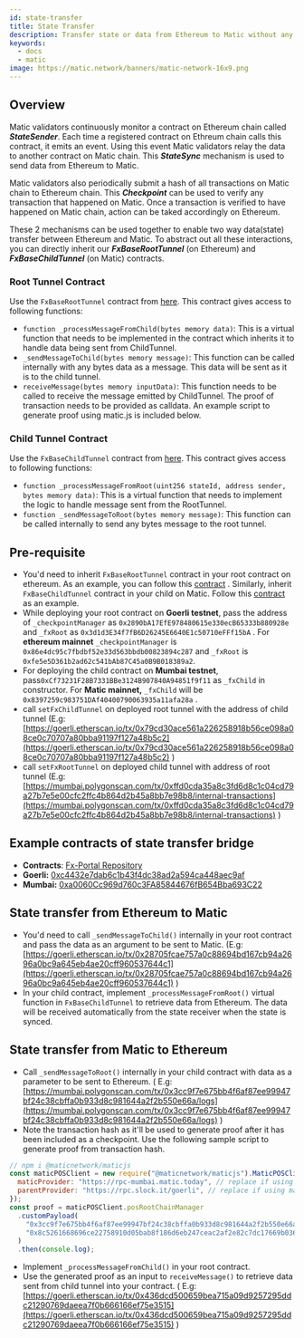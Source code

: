 ```yaml
---
id: state-transfer
title: State Transfer
description: Transfer state or data from Ethereum to Matic without any mapping required
keywords:
  - docs
  - matic
image: https://matic.network/banners/matic-network-16x9.png
---
```


## Overview

Matic validators continuously monitor a contract on Ethereum chain called **_StateSender_**. Each time a registered contract on Ethreum chain calls this contract, it emits an event. Using this event Matic validators relay the data to another contract on Matic chain. This **_StateSync_** mechanism is used to send data from Ethereum to Matic.

Matic validators also periodically submit a hash of all transactions on Matic chain to Ethereum chain. This **_Checkpoint_** can be used to verify any transaction that happened on Matic. Once a transaction is verified to have happened on Matic chain, action can be taked accordingly on Ethereum.

These 2 mechanisms can be used together to enable two way data(state) transfer between Ethereum and Matic. To abstract out all these interactions, you can directly inherit our **_FxBaseRootTunnel_** (on Ethereum) and **_FxBaseChildTunnel_** (on Matic) contracts.

### Root Tunnel Contract

Use the `FxBaseRootTunnel` contract from [here](https://github.com/jdkanani/fx-portal/blob/main/contracts/tunnel/FxBaseRootTunnel.sol). This contract gives access to following functions:

- `function _processMessageFromChild(bytes memory data)`: This is a virtual function that needs to be implemented in the contract which inherits it to handle data being sent from ChildTunnel.
- `_sendMessageToChild(bytes memory message)`: This function can be called internally with any bytes data as a message. This data will be sent as it is to the child tunnel.
- `receiveMessage(bytes memory inputData)`: This function needs to be called to receive the message emitted by ChildTunnel. The proof of transaction needs to be provided as calldata. An example script to generate proof using matic.js is included below.

### Child Tunnel Contract

Use the `FxBaseChildTunnel` contract from [here](https://github.com/jdkanani/fx-portal/blob/main/contracts/tunnel/FxBaseChildTunnel.sol). This contract gives access to following functions:

- `function _processMessageFromRoot(uint256 stateId, address sender, bytes memory data)`: This is a virtual function that needs to implement the logic to handle message sent from the RootTunnel.
- `function _sendMessageToRoot(bytes memory message)`: This function can be called internally to send any bytes message to the root tunnel.

## Pre-requisite

- You'd need to inherit `FxBaseRootTunnel` contract in your root contract on ethereum. As an example, you can follow this [contract](https://github.com/jdkanani/fx-portal/blob/main/contracts/examples/state-transfer/FxStateRootTunnel.sol) . Similarly, inherit `FxBaseChildTunnel` contract in your child on Matic. Follow this [contract](https://github.com/jdkanani/fx-portal/blob/main/contracts/examples/state-transfer/FxStateChildTunnel.sol) as an example.
- While deploying your root contract on **Goerli testnet**, pass the address of `_checkpointManager` as `0x2890bA17EfE978480615e330ecB65333b880928e` and `_fxRoot` as `0x3d1d3E34f7fB6D26245E6640E1c50710eFFf15bA` . For **ethereum mainnet** `_checkpointManager` is `0x86e4dc95c7fbdbf52e33d563bbdb00823894c287` and `_fxRoot` is `0xfe5e5D361b2ad62c541bAb87C45a0B9B018389a2`.
- For deploying the child contract on **Mumbai testnet**, pass`0xCf73231F28B7331BBe3124B907840A94851f9f11` as `_fxChild` in constructor. For **Matic mainnet,** `_fxChild` will be `0x8397259c983751DAf40400790063935a11afa28a` .
- call `setFxChildTunnel` on deployed root tunnel with the address of child tunnel (E.g: [https://goerli.etherscan.io/tx/0x79cd30ace561a226258918b56ce098a08ce0c70707a80bba91197f127a48b5c2](https://goerli.etherscan.io/tx/0x79cd30ace561a226258918b56ce098a08ce0c70707a80bba91197f127a48b5c2) )
- call `setFxRootTunnel` on deployed child tunnel with address of root tunnel (E.g: [https://mumbai.polygonscan.com/tx/0xffd0cda35a8c3fd6d8c1c04cd79a27b7e5e00cfc2ffc4b864d2b45a8bb7e98b8/internal-transactions](https://mumbai.polygonscan.com/tx/0xffd0cda35a8c3fd6d8c1c04cd79a27b7e5e00cfc2ffc4b864d2b45a8bb7e98b8/internal-transactions) )

## Example contracts of state transfer bridge

- **Contracts**: [Fx-Portal Repository](https://github.com/jdkanani/fx-portal/tree/main/contracts/tunnel)
- **Goerli:** [0xc4432e7dab6c1b43f4dc38ad2a594ca448aec9af](https://goerli.etherscan.io/address/0xc4432e7dab6c1b43f4dc38ad2a594ca448aec9af)
- **Mumbai:** [0xa0060Cc969d760c3FA85844676fB654Bba693C22](https://mumbai.polygonscan.com/address/0xa0060Cc969d760c3FA85844676fB654Bba693C22/transactions)

## State transfer from Ethereum to Matic

- You'd need to call `_sendMessageToChild()` internally in your root contract and pass the data as an argument to be sent to Matic. (E.g: [https://goerli.etherscan.io/tx/0x28705fcae757a0c88694bd167cb94a2696a0bc9a645eb4ae20cff960537644c1](https://goerli.etherscan.io/tx/0x28705fcae757a0c88694bd167cb94a2696a0bc9a645eb4ae20cff960537644c1) )
- In your child contract, implement `_processMessageFromRoot()` virtual function in `FxBaseChildTunnel` to retrieve data from Ethereum. The data will be received automatically from the state receiver when the state is synced.

## State transfer from Matic to Ethereum

- Call `_sendMessageToRoot()` internally in your child contract with data as a parameter to be sent to Ethereum. ( E.g: [https://mumbai.polygonscan.com/tx/0x3cc9f7e675bb4f6af87ee99947bf24c38cbffa0b933d8c981644a2f2b550e66a/logs](https://mumbai.polygonscan.com/tx/0x3cc9f7e675bb4f6af87ee99947bf24c38cbffa0b933d8c981644a2f2b550e66a/logs) )
- Note the transaction hash as it'll be used to generate proof after it has been included as a checkpoint. Use the following sample script to generate proof from transaction hash.

```jsx
// npm i @maticnetwork/maticjs
const maticPOSClient = new require("@maticnetwork/maticjs").MaticPOSClient({
  maticProvider: "https://rpc-mumbai.matic.today", // replace if using mainnet
  parentProvider: "https://rpc.slock.it/goerli", // replace if using mainnet
});
const proof = maticPOSClient.posRootChainManager
  .customPayload(
    "0x3cc9f7e675bb4f6af87ee99947bf24c38cbffa0b933d8c981644a2f2b550e66a", // replace with txn hash of sendMessageToRoot
    "0x8c5261668696ce22758910d05bab8f186d6eb247ceac2af2e82c7dc17669b036" // SEND_MESSAGE_EVENT_SIG, do not change
  )
  .then(console.log);
```

- Implement `_processMessageFromChild()` in your root contract.
- Use the generated proof as an input to `receiveMessage()` to retrieve data sent from child tunnel into your contract. ( E.g: [https://goerli.etherscan.io/tx/0x436dcd500659bea715a09d9257295ddc21290769daeea7f0b666166ef75e3515](https://goerli.etherscan.io/tx/0x436dcd500659bea715a09d9257295ddc21290769daeea7f0b666166ef75e3515) )
